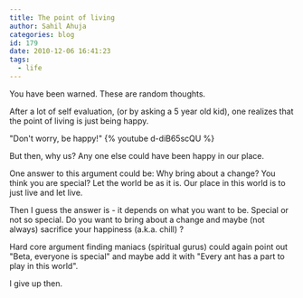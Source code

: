 ```yaml
---
title: The point of living
author: Sahil Ahuja
categories: blog
id: 179
date: 2010-12-06 16:41:23
tags:
  - life
---
```


You have been warned. These are random thoughts.

After a lot of self evaluation, (or by asking a 5 year old kid), one realizes that the point of living is just being happy.

"Don't worry, be happy!"
{% youtube d-diB65scQU %}

But then, why us? Any one else could have been happy in our place.

One answer to this argument could be: Why bring about a change? You think you are special? Let the world be as it is. Our place in this world is to just live and let live.

Then I guess the answer is - it depends on what you want to be. Special or not so special. Do you want to bring about a change and maybe (not always) sacrifice your happiness (a.k.a. chill) ?

Hard core argument finding maniacs (spiritual gurus) could again point out "Beta, everyone is special" and maybe add it with "Every ant has a part to play in this world".

I give up then.